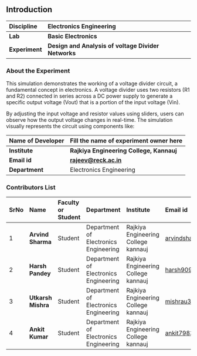 ## Introduction


<b>Discipline | <b> Electronics Engineering
:--|:--|
<b> Lab | <b> Basic Electronics
<b> Experiment|     <b> Design and Analysis of voltage Divider Networks

### About the Experiment 

This simulation demonstrates the working of a voltage divider circuit, a fundamental concept in electronics. A voltage divider uses two resistors (R1 and R2) connected in series across a DC power supply to generate a specific output voltage (Vout) that is a portion of the input voltage (Vin).

By adjusting the input voltage and resistor values using sliders, users can observe how the output voltage changes in real-time. The simulation visually represents the circuit using components like:

<b>Name of Developer | <b> Fill the name of experiment owner here 
:--|:--|
<b> Institute | <b>  Rajkiya Engineering College, Kannauj
<b> Email id|     <b>  rajeev@reck.ac.in
<b> Department |   Electronics Engineering

### Contributors List

SrNo | Name | Faculty or Student | Department| Institute | Email id
:--|:--|:--|:--|:--|:--|
1 | <b>Arvind Sharma</b> | Student  | Department of Electronics Engineering | Rajkiya Engineering College kannauj | arvindsharma052006@gmail.com
2 | <b>Harsh Pandey</b> | Student | Department of Electronics Engineering | Rajkiya Engineering College kannauj | harsh9092092@gmail.com
3 |<b> Utkarsh Mishra</b> | Student | Department of Electronics Engineering | Rajkiya Engineering College kannauj | mishrau342@gmail.com
4 | <b>Ankit Kumar</b> | Student | Department of Electronics Engineering | Rajkiya Engineering College kannauj | ankit798388@gmail.com

